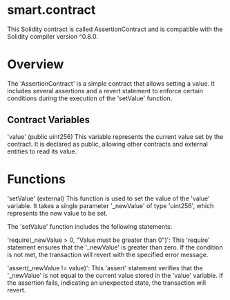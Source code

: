 # smart.contract
This Solidity contract is called AssertionContract and is compatible with the Solidity compiler version ^0.8.0.

# Overview
The 'AssertionContract' is a simple contract that allows setting a value. It includes several assertions and a revert statement to enforce certain conditions during the execution of the 'setValue' function.

## Contract Variables
'value' (public uint256)
This variable represents the current value set by the contract. It is declared as public, allowing other contracts and external entities to read its value.

# Functions
'setValue' (external)
This function is used to set the value of the 'value' variable. It takes a single parameter '_newValue' of type 'uint256', which represents the new value to be set.

The 'setValue' function includes the following statements:

'require(_newValue > 0, "Value must be greater than 0")': This 'require' statement ensures that the '_newValue' is greater than zero. If the condition is not met, the transaction will revert with the specified error message.

'assert(_newValue != value)': This 'assert' statement verifies that the '_newValue' is not equal to the current value stored in the 'value' variable. If the assertion fails, indicating an unexpected state, the transaction will revert.

'if (_newValue == 42) { revert("Value cannot be 42"); }': This 'revert' statement checks if the '_newValue' is equal to 42. If the condition is true, the transaction will revert with the specified error message, preventing the value from being set to 42.

'value = _newValue;': If all the previous conditions are met, the '_newValue' is assigned to the 'value' variable, updating its value.

# Usage Considerations
When calling the 'setValue' function, make sure to provide a value greater than zero, as the 'require' statement enforces this condition.

Avoid setting the value to 42, as the contract will revert with an error message if this condition is met.

Take into account that the 'assert' statement ensures the new value is different from the current value, protecting against unexpected state changes.

# Authors
Tanay kumar rai

# License
This smart contract is licensed under the MIT License.

